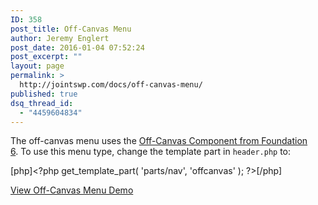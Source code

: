 ```yaml
---
ID: 358
post_title: Off-Canvas Menu
author: Jeremy Englert
post_date: 2016-01-04 07:52:24
post_excerpt: ""
layout: page
permalink: >
  http://jointswp.com/docs/off-canvas-menu/
published: true
dsq_thread_id:
  - "4459604834"
---
```

The off-canvas menu uses the <a href="http://foundation.zurb.com/sites/docs/off-canvas.html" target="_blank">Off-Canvas Component from Foundation 6</a>. To use this menu type, change the template part in <code>header.php</code> to:

[php]&lt;?php get_template_part( 'parts/nav', 'offcanvas' ); ?&gt;[/php]

<a class="button" href="http://jointswp.com/demo/offcanvas-navigation/">View Off-Canvas Menu Demo</a>